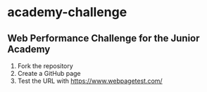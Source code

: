 # academy-challenge

## Web Performance Challenge for the Junior Academy

1. Fork the repository
2. Create a GitHub page
3. Test the URL with https://www.webpagetest.com/
